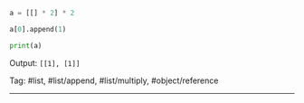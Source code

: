 ```python
a = [[] * 2] * 2

a[0].append(1)

print(a)
```
Output: `[[1], [1]]`

Tag: #list, #list/append, #list/multiply, #object/reference

---
